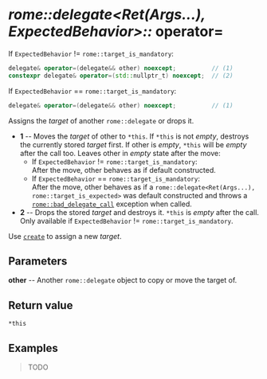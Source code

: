 # _rome::delegate<Ret(Args...), ExpectedBehavior>::_ **operator=**

If `ExpectedBehavior` != `rome::target_is_mandatory`:

```cpp
delegate& operator=(delegate&& other) noexcept;          // (1)
constexpr delegate& operator=(std::nullptr_t) noexcept;  // (2)
```

If `ExpectedBehavior` == `rome::target_is_mandatory`:

```cpp
delegate& operator=(delegate&& other) noexcept;          // (1)
```

Assigns the _target_ of another `rome::delegate` or drops it.

- **1** -- Moves the _target_ of other to `*this`. If `*this` is not _empty_, destroys the currently stored _target_ first. If other is _empty_, `*this` will be _empty_ after the call too. Leaves other in _empty_ state after the move:
  - If `ExpectedBehavior` != `rome::target_is_mandatory`:  
    After the move, other behaves as if default constructed.
  - If `ExpectedBehavior` == `rome::target_is_mandatory`:  
    After the move, other behaves as if a `rome::delegate<Ret(Args...), rome::target_is_expected>` was default constructed and throws a [`rome::bad_delegate_call`](delegate/bad_delegate_call.md) exception when called.
- **2** -- Drops the stored _target_ and destroys it. `*this` is _empty_ after the call.  
  Only available if `ExpectedBehavior` != `rome::target_is_mandatory`.

Use [`create`](delegate/create.md) to assign a new _target_.

## Parameters

**other** -- Another `rome::delegate` object to copy or move the target of.

## Return value

`*this`

## Examples

> TODO
